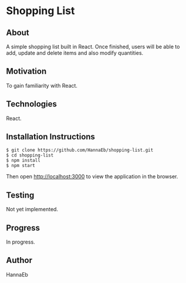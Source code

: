 # Shopping List

## About 

A simple shopping list built in React. Once finished, users will be able to add, update and delete items and also modify quantities. 


## Motivation 

To gain familiarity with React. 


## Technologies

React. 


## Installation Instructions

```
$ git clone https://github.com/HannaEb/shopping-list.git
$ cd shopping-list
$ npm install
$ npm start
```

Then open [http://localhost:3000](http://localhost:3000) to view the application in the browser.


## Testing 

Not yet implemented. 


## Progress

In progress.


## Author

HannaEb